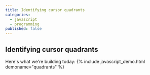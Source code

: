 ```yaml
---
title: Identifying cursor quadrants
categories: 
  - javascript
  - programming
published: false
---
```


## Identifying cursor quadrants
Here's what we're building today:
{% include javascript_demo.html demoname="quadrants" %}